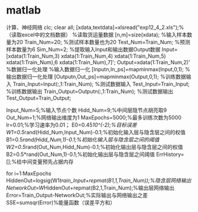 # matlab
计算、神经网络
clc;
clear all;
[xdata,textdata]=xlsread("exp12_4_2.xls");% （读取excel中的文档数据）
%读取货运量数据
[n,m]=size(xdata);
%输入样本数量为20
Train_Num=20;
%测试样本数量也为20
Test_Num=Train_Num;
%预测样本数量为6
Sim_Num=2;
%提取输入Input和输出数据Output数据
Input=[xdata(1:Train_Num,3) xdata(1:Train_Num,4) xdata(1:Train_Num,5) xdata(1:Train_Num),6 xdata(1:Train_Num),7]'; 
Output=xdata(1:Train_Num,2)'
%数据归一化处理
%输入数据归一化
[Inputn,In_ps]=mapminmax(Input,0,1);
%输出数据归一化处理
[Outputn,Out_ps]=mapminmax(Output,0,1);
%训练数据输入
Train_Input=Input(:,1:Train_Num);
%测试数据输入
Test_Input=Train_Input;
%训练数据输出
Train_Output=Outputn(:,1:Train_Num);
%测试数据输出
Test_Output=Train_Output;

Input_Num=5;%输入节点个数
Hidd_Num=9;%中间层隐节点胡亮取9
Out_Num=1;%网络输出维度为1
MaxEpochs=5000;%最多训练次数为5000
lr=0.01;%学习速率为0.01；
E0=0.45*10^(-2);%目标误差
W1=0.5*rand(Hidd_Num,Input_Num)-0.1;%初始化输入层与隐含层之间的权值
B1=0.5*rand(Hidd_Num,1)-0.1;%初始化输入层与隐含层之间的阈值
W2=0.5*rand(Out_Num,Hidd_Num)-0.1;%初始化输出层与隐含层之间的权值
B2=0.5*rand(Out_Num,1)-0.1;%初始化输出层与隐含层之间阈值
ErrHistory=[];%给中间变量预先占据内存

for i=1:MaxEpochs
    HiddenOut=logsig(W1*train_Input+repmat(B1,1,Train_Num));%隐含层网络输出
    NetworkOut=W*HiddenOut+repmat(B2,1,Train_Num);%输出层网络输出
    Error=Train_Output-NetworkOut;%实际输出与网络输出之差
    SSE=sumsqr(Error)%能量函数（误差平方和）
